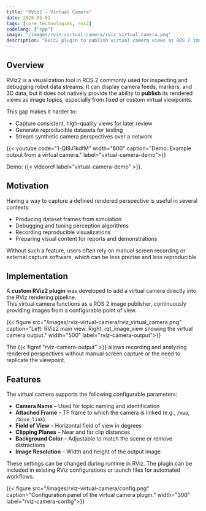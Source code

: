 ```yaml
---
title: "RViz2 - Virtual Camera"
date: 2025-05-01
tags: [core_technologies, ros2]
codelang: ["cpp"]
image: "/images/rviz-virtual-camera/rviz_virtual_camera.png"
description: "RViz2 plugin to publish virtual camera views as ROS 2 image topics for simulation, testing, and visualization."
---
```


## Overview

RViz2 is a visualization tool in ROS 2 commonly used for inspecting and debugging robot data streams. It can display camera feeds, markers, and 3D data, but it does not natively provide the ability to **publish** its rendered views as image topics, especially from fixed or custom virtual viewpoints.

This gap makes it harder to:
* Capture consistent, high-quality views for later review
* Generate reproducible datasets for testing
* Stream synthetic camera perspectives over a network

{{< youtube code="1-QI8J1kdfM" width="800" caption="Demo: Example output from a virtual camera." label="virtual-camera-demo">}}

Demo: {{< videoref label="virtual-camera-demo" >}}.

## Motivation

Having a way to capture a defined rendered perspective is useful in several contexts:
* Producing dataset frames from simulation
* Debugging and tuning perception algorithms
* Recording reproducible visualizations
* Preparing visual content for reports and demonstrations

Without such a feature, users often rely on manual screen recording or external capture software, which can be less precise and less reproducible.

## Implementation

A **custom RViz2 plugin** was developed to add a virtual camera directly into the RViz rendering pipeline.  
This virtual camera functions as a ROS 2 image publisher, continuously providing images from a configurable point of view.

{{< figure src="/images/rviz-virtual-camera/rviz_virtual_camera.png" caption="Left: RViz2 main view. Right: rqt_image_view showing the virtual camera output." width="500" label="rviz-camera-output">}}

The {{< figref "rviz-camera-output" >}} allows recording and analyzing rendered perspectives without manual screen capture or the need to replicate the viewpoint.

## Features

The virtual camera supports the following configurable parameters:

* **Camera Name** – Used for topic naming and identification
* **Attached Frame** – TF frame to which the camera is linked (e.g., `/map`, `/base_link`)
* **Field of View** – Horizontal field of view in degrees
* **Clipping Planes** – Near and far clip distances
* **Background Color** – Adjustable to match the scene or remove distractions
* **Image Resolution** – Width and height of the output image

These settings can be changed during runtime in RViz. The plugin can be included in existing RViz configurations or launch files for automated workflows.

{{< figure src="/images/rviz-virtual-camera/config.png" caption="Configuration panel of the virtual camera plugin." width="300" label="rviz-camera-config">}}
